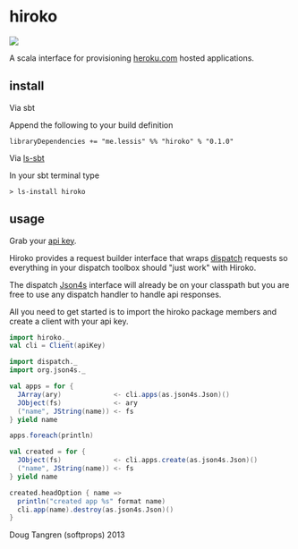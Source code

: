 # hiroko

<img src="http://i6.photobucket.com/albums/y207/elicecafe/202.jpg" align="center"/>

A scala interface for provisioning [heroku.com][heroku] hosted applications.

## install

Via sbt

Append the following to your build definition

    libraryDependencies += "me.lessis" %% "hiroko" % "0.1.0"

Via [ls-sbt](http://ls.implicit.ly/#installing)

In your sbt terminal type

    > ls-install hiroko

## usage

Grab your [api key](https://dashboard.heroku.com/account).

Hiroko provides a request builder interface that wraps [dispatch][dispatch] requests so everything in your dispatch toolbox
should "just work" with Hiroko.

The dispatch [Json4s][json4s] interface will already be on your classpath but you are
free to use any dispatch handler to handle api responses.

All you need to get started is to import the hiroko package members and create a client with your api key.

```scala
import hiroko._
val cli = Client(apiKey)
```

```scala
import dispatch._
import org.json4s._

val apps = for {
  JArray(ary)             <- cli.apps(as.json4s.Json)()
  JObject(fs)             <- ary
  ("name", JString(name)) <- fs
} yield name

apps.foreach(println)

val created = for {
  JObject(fs)             <- cli.apps.create(as.json4s.Json)()
  ("name", JString(name)) <- fs
} yield name

created.headOption { name =>
  println("created app %s" format name)
  cli.app(name).destroy(as.json4s.Json)()
}
```


Doug Tangren (softprops) 2013

[herokuapi]: https://api-docs.heroku.com/
[heroku]: http://heroku.com
[dispatch]: http://dispatch.databinder.net/Dispatch.html
[json4s]: http://json4s.org/
